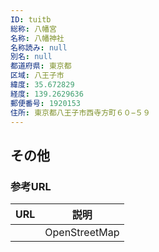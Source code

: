 ```yaml
---
ID: tuitb
総称: 八幡宮
名称: 八幡神社
名称読み: null
別名: null
都道府県: 東京都
区域: 八王子市
緯度: 35.672829
経度: 139.2629636
郵便番号: 1920153
住所: 東京都八王子市西寺方町６０−５９
---
```


## その他

### 参考URL

| URL | 説明          |
| --- | ------------- |
|     | OpenStreetMap |
